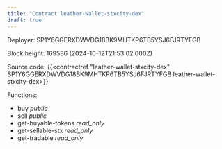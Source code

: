 ```yaml
---
title: "Contract leather-wallet-stxcity-dex"
draft: true
---
```

Deployer: SP1Y6GGERXDWVDG18BK9MHTKP6TB5YSJ6FJRTYFGB


 



Block height: 169586 (2024-10-12T21:53:02.000Z)

Source code: {{<contractref "leather-wallet-stxcity-dex" SP1Y6GGERXDWVDG18BK9MHTKP6TB5YSJ6FJRTYFGB leather-wallet-stxcity-dex>}}

Functions:

* buy _public_
* sell _public_
* get-buyable-tokens _read_only_
* get-sellable-stx _read_only_
* get-tradable _read_only_
